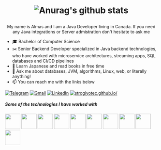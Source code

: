 
<h1 align="center">

![Anurag's github stats](https://github-readme-stats.vercel.app/api?username=strogiyotec&show_icons=true&theme=radical)

</h1>

<p align="center">
My name is Almas and I am a Java Developer living in Canada. If you need any Java integrations or Server admistration don't hesitate to ask me
</p>

- 🎓 Bachelor of Computer Science 
- :scissors: Senior Backend Developer specialized in Java backend technologies, who have worked with microservice architectures, streaming apps, SQL databases and CI/CD pipelines
- :love_letter: Learn Japanese and read books in free time
- :speech_balloon: Ask me about databases, JVM, algorithms, Linux, web, or literally anything!
- :mailbox: You can reach me with the links below

[![Telegram](https://img.shields.io/badge/-TELEGRAM-2CA5E0?style=for-the-badge&logo=telegram&logoColor=white)](https://t.me/strogiyotec)
[![Gmail](https://img.shields.io/badge/-GMAIL-D14836?style=for-the-badge&logo=gmail&logoColor=white)](mailto:almas337519@gmail.com)
[![LinkedIn](https://img.shields.io/badge/-LINKEDIN-0077B5?style=for-the-badge&logo=linkedin&logoColor=white)](https://www.linkedin.com/in/almas-abdrazak-01882515b/)
[![strogiyotec.github.io/](https://img.shields.io/badge/-BLOG-000000?style=for-the-badge&logo=react&logoColor=white)](https://strogiyotec.github.io/)

##### Some of the technologies I have worked with

<code><a href="https:///" target="_blank"><img height="50" src="https://www.vectorlogo.zone/logos/linux/linux-ar21.svg"></a></code>
<code><a href="https://www.java.com/en/" target="_blank"><img height="50" src="https://www.vectorlogo.zone/logos/java/java-horizontal.svg"></a></code>
<code><a href="https://go.dev/" target="_blank"><img height="50" src="https://www.vectorlogo.zone/logos/golang/golang-icon.svg"></a></code>
<code><a href="https://www.docker.com/" target="_blank"><img height="50" src="https://www.vectorlogo.zone/logos/docker/docker-ar21.svg"></a></code>
<code><a href="https://docs.spring.io/spring-framework/docs/current/spring-framework-reference/index.html" target="_blank"><img height="50" src="https://www.vectorlogo.zone/logos/springio/springio-ar21.svg"></a></code>
<code><a href="https://github.com/neovim/neovim" target="_blank"><img height="50" src="https://www.vectorlogo.zone/logos/neovimio/neovimio-ar21.svg"></a></code>
<code><a href="https://github.com/apache/cassandra/" target="_blank"><img height="50" src="https://www.vectorlogo.zone/logos/apache_cassandra/apache_cassandra-ar21.svg"></a></code>
<code><a href="https://www.postgresql.org/" target="_blank"><img height="50" src="https://www.vectorlogo.zone/logos/postgresql/postgresql-ar21.svg"></a></code>
<code><a href="https://git-scm.com//" target="_blank"><img height="50" src="https://www.vectorlogo.zone/logos/git-scm/git-scm-ar21.svg"></a></code>
<code><a href="https://www.nginx.com/" target="_blank"><img height="50" src="https://www.vectorlogo.zone/logos/nginx/nginx-ar21.svg"></a></code>
